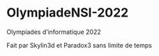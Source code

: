 # OlympiadeNSI-2022
Olympiades d’informatique 2022

Fait par Skylin3d et Paradox3 sans limite de temps
